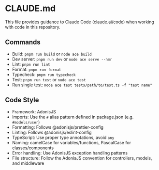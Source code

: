 # CLAUDE.md

This file provides guidance to Claude Code (claude.ai/code) when working with code in this repository.

## Commands

- Build: `pnpm run build` or `node ace build`
- Dev server: `pnpm run dev` or `node ace serve --hmr`
- Lint: `pnpm run lint`
- Format: `pnpm run format`
- Typecheck: `pnpm run typecheck`
- Test: `pnpm run test` or `node ace test`
- Run single test: `node ace test tests/path/to/test.ts -f "test name"`

## Code Style

- Framework: AdonisJS
- Imports: Use the `#` alias pattern defined in package.json (e.g. `#models/user`)
- Formatting: Follows @adonisjs/prettier-config
- Linting: Follows @adonisjs/eslint-config
- TypeScript: Use proper type annotations, avoid `any`
- Naming: camelCase for variables/functions, PascalCase for classes/components
- Error handling: Use AdonisJS exception handling patterns
- File structure: Follow the AdonisJS convention for controllers, models, and middleware

